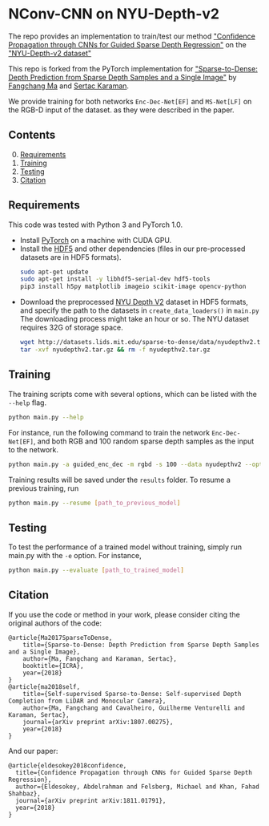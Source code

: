 NConv-CNN on NYU-Depth-v2
============================

The repo provides an implementation to train/test our method ["Confidence Propagation through CNNs for Guided Sparse Depth Regression"](https://arxiv.org/abs/1811.01791) on the ["NYU-Depth-v2 dataset"](https://cs.nyu.edu/~silberman/datasets/nyu_depth_v2.html)

This repo is forked from the PyTorch implementation for ["Sparse-to-Dense: Depth Prediction from Sparse Depth Samples and a Single Image"](https://arxiv.org/pdf/1709.07492.pdf) by [Fangchang Ma](http://www.mit.edu/~fcma) and [Sertac Karaman](http://karaman.mit.edu/).

We provide training for both networks `Enc-Dec-Net[EF]` and `MS-Net[LF]` on the RGB-D input of the dataset.
as they were described in the paper.

## Contents
0. [Requirements](#requirements)
0. [Training](#training)
0. [Testing](#testing)
0. [Citation](#citation)

## Requirements
This code was tested with Python 3 and PyTorch 1.0.
- Install [PyTorch](http://pytorch.org/) on a machine with CUDA GPU.
- Install the [HDF5](https://en.wikipedia.org/wiki/Hierarchical_Data_Format) and other dependencies (files in our pre-processed datasets are in HDF5 formats).
	```bash
	sudo apt-get update
	sudo apt-get install -y libhdf5-serial-dev hdf5-tools
	pip3 install h5py matplotlib imageio scikit-image opencv-python
	```
- Download the preprocessed [NYU Depth V2](http://cs.nyu.edu/~silberman/datasets/nyu_depth_v2.html) dataset in HDF5 formats, and specify the path to the datasets in `create_data_loaders()` in `main.py` The downloading process might take an hour or so. The NYU dataset requires 32G of storage space.
	```bash
	wget http://datasets.lids.mit.edu/sparse-to-dense/data/nyudepthv2.tar.gz
	tar -xvf nyudepthv2.tar.gz && rm -f nyudepthv2.tar.gz	
	```
## Training
The training scripts come with several options, which can be listed with the `--help` flag. 
```bash
python main.py --help
```

For instance, run the following command to train the network `Enc-Dec-Net[EF]`, and both RGB and 100 random sparse depth samples as the input to the network.
```bash
python main.py -a guided_enc_dec -m rgbd -s 100 --data nyudepthv2 --optimizer adam --lr 0.001 --lr-decay 10
```

Training results will be saved under the `results` folder. To resume a previous training, run
```bash
python main.py --resume [path_to_previous_model]
```

## Testing
To test the performance of a trained model without training, simply run main.py with the `-e` option. For instance,
```bash
python main.py --evaluate [path_to_trained_model]
```

## Citation
If you use the code or method in your work, please consider citing the original authors of the code:

	@article{Ma2017SparseToDense,
		title={Sparse-to-Dense: Depth Prediction from Sparse Depth Samples and a Single Image},
		author={Ma, Fangchang and Karaman, Sertac},
		booktitle={ICRA},
		year={2018}
	}
	@article{ma2018self,
		title={Self-supervised Sparse-to-Dense: Self-supervised Depth Completion from LiDAR and Monocular Camera},
		author={Ma, Fangchang and Cavalheiro, Guilherme Venturelli and Karaman, Sertac},
		journal={arXiv preprint arXiv:1807.00275},
		year={2018}
	}

And our paper:
```
@article{eldesokey2018confidence,
  title={Confidence Propagation through CNNs for Guided Sparse Depth Regression},
  author={Eldesokey, Abdelrahman and Felsberg, Michael and Khan, Fahad Shahbaz},
  journal={arXiv preprint arXiv:1811.01791},
  year={2018}
}
```
